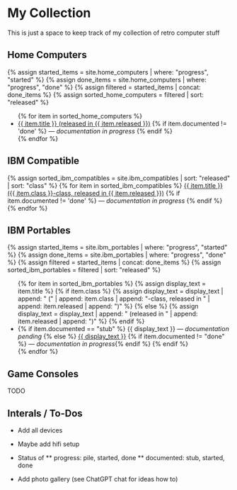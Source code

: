# My Collection

This is just a space to keep track of my collection of retro computer stuff

## Home Computers

{% assign started_items = site.home_computers | where: "progress", "started" %}
{% assign done_items = site.home_computers | where: "progress", "done" %}
{% assign filtered = started_items | concat: done_items %}
{% assign sorted_home_computers = filtered | sort: "released" %}
<ul>
{% for item in sorted_home_computers %}
  <li>
  <a href="{{ item.url | relative_url }}">{{ item.title }} (released in {{ item.released }})</a>
  {% if item.documented != 'done' %} <em> — documentation in progress</em> {% endif %}
  </li>
{% endfor %}
</ul>

## IBM Compatible

{% assign sorted_ibm_compatibles = site.ibm_compatibles | sort: "released" | sort: "class" %}
{% for item in sorted_ibm_compatibles %}
  <a href="{{ item.url | relative_url }}">{{ item.title }} ({{ item.class }}-class, released in {{ item.released }})</a>
  {% if item.documented != 'done' %} <em> — documentation in progress</em> {% endif %}
  <br>
{% endfor %}

## IBM Portables

{% assign started_items = site.ibm_portables | where: "progress", "started" %}
{% assign done_items = site.ibm_portables | where: "progress", "done" %}
{% assign filtered = started_items | concat: done_items %}
{% assign sorted_ibm_portables = filtered | sort: "released" %}
<ul>
{% for item in sorted_ibm_portables %}
  {% assign display_text = item.title %}
  {% if item.class %}
    {% assign display_text = display_text | append: " (" | append: item.class | append: "-class, released in " | append: item.released | append: ")" %}
  {% else %}
    {% assign display_text = display_text | append: " (released in " | append: item.released | append: ")" %}
  {% endif %}
  <li>
  {% if item.documented == "stub" %}
    {{ display_text }} <em>— documentation pending</em>
  {% else %}
    <a href="{{ item.url | relative_url }}">{{ display_text }}</a>
    {% if item.documented != "done" %} <em>— documentation in progress</em>{% endif %}
  {% endif %}
  </li>
{% endfor %}
</ul>

## Game Consoles

TODO

## Interals / To-Dos

* Add all devices

* Maybe add hifi setup

* Status of 
** progress: pile, started, done
** documented: stub, started, done

* Add photo gallery (see ChatGPT chat for ideas how to)
